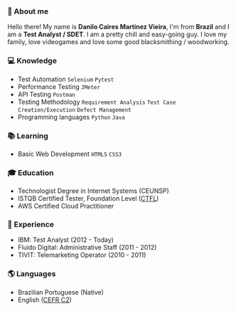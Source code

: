 ### 🤠 About me

Hello there! My name is **Danilo Caires Martinez Vieira**, I'm from **Brazil** and I am a **Test Analyst / SDET**. I am a pretty chill and easy-going guy. I love my family, love videogames and love some good blacksmithing / woodworking.

### 💻 Knowledge

- Test Automation `Selenium` `Pytest`
- Performance Testing `JMeter`
- API Testing `Postman`
- Testing Methodology `Requirement Analysis` `Test Case Creation/Execution` `Defect Management`
- Programming languages `Python` `Java`

### 📚 Learning

- Basic Web Development `HTML5` `CSS3`

### 🎓 Education

- Technologist Degree in Internet Systems (CEUNSP)
- ISTQB Certified Tester, Foundation Level ([CTFL](http://scr.istqb.org/?name=&number=14-CTFL-03125-BR&orderBy=firstName&orderDirection=ASC&dateStart=&dateEnd=&expiryStart=&expiryEnd=&certificationBody=&examProvider=&certificationLevel=&country=&resultsPerPage=10))
- AWS Certified Cloud Practitioner

### 🏢 Experience

- IBM: Test Analyst (2012 - Today)
- Fluido Digital: Administrative Staff (2011 - 2012)
- TIVIT: Telemarketing Operator (2010 - 2011)

### 🌎 Languages

- Brazilian Portuguese (Native)
- English ([CEFR C2](https://www.efset.org/cert/g8cZFx))

<!--
# Titulo 1
## Título 2
### Título 3
Texto normal
**Texto em negrito**
_Texto itálico_
~~Texto riscado~~

---

> Texto de citação

`print("Texto de código")`

```
print("Texto de código longo")
a = 1 + 2
print(a)
```

Tabela | Comentário
---|---
Olha | Que legal

[Texto link](pudim.com.br)

Lista simples:

- Teste 1
- Teste 2
- Teste 3

Lista numerada:

1. Teste
2. Teste
3. Teste

Lista de tarefas:

- [x] Teste 1
- [ ] Teste 2
- [ ] Teste 3

Referencia a outra issue #2467 

Referencia a outro user @gustavoguanabara 

Imagem:
![sonic-icon-17](https://github.com/gustavoguanabara/git-github/assets/26820109/734036bc-e974-4001-80dd-b8935dd3d352)

**danilocaires/danilocaires** is a ✨ _special_ ✨ repository because its `README.md` (this file) appears on your GitHub profile.

Here are some ideas to get you started:

- 🔭 I’m currently working on ...
- 🌱 I’m currently learning ...
- 👯 I’m looking to collaborate on ...
- 🤔 I’m looking for help with ...
- 💬 Ask me about ...
- 📫 How to reach me: ...
- 😄 Pronouns: ...
- ⚡ Fun fact: ...
-->

